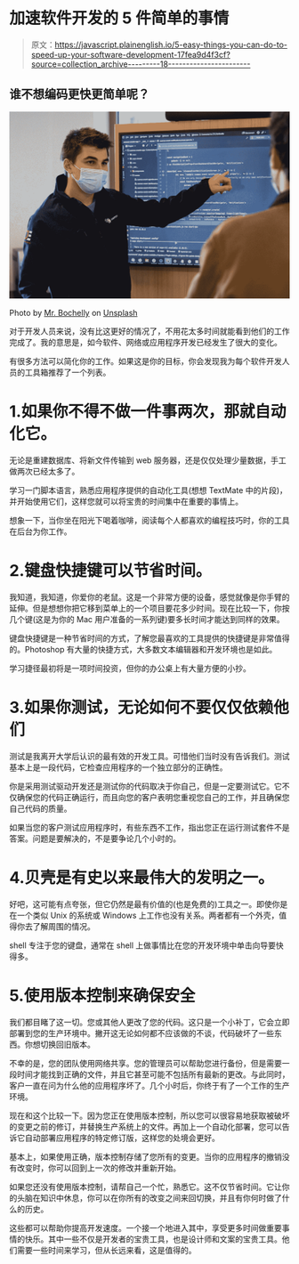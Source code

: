 # 加速软件开发的 5 件简单的事情

> 原文：<https://javascript.plainenglish.io/5-easy-things-you-can-do-to-speed-up-your-software-development-17fea9d4f3cf?source=collection_archive---------18----------------------->

## 谁不想编码更快更简单呢？

![](img/129f3d7ffc728b3207757981bccdde65.png)

Photo by [Mr. Bochelly](https://unsplash.com/@bochelly?utm_source=medium&utm_medium=referral) on [Unsplash](https://unsplash.com?utm_source=medium&utm_medium=referral)

对于开发人员来说，没有比这更好的情况了，不用花太多时间就能看到他们的工作完成了。我的意思是，如今软件、网络或应用程序开发已经发生了很大的变化。

有很多方法可以简化你的工作。如果这是你的目标，你会发现我为每个软件开发人员的工具箱推荐了一个列表。

# 1.如果你不得不做一件事两次，那就自动化它。

无论是重建数据库、将新文件传输到 web 服务器，还是仅仅处理少量数据，手工做两次已经太多了。

学习一门脚本语言，熟悉应用程序提供的自动化工具(想想 TextMate 中的片段)，并开始使用它们，这样您就可以将宝贵的时间集中在重要的事情上。

想象一下，当你坐在阳光下喝着咖啡，阅读每个人都喜欢的编程技巧时，你的工具在后台为你工作。

# 2.键盘快捷键可以节省时间。

我知道，我知道，你爱你的老鼠。这是一个非常方便的设备，感觉就像是你手臂的延伸。但是想想你把它移到菜单上的一个项目要花多少时间。现在比较一下，你按几个键(这是为你的 Mac 用户准备的一系列键)要多长时间才能达到同样的效果。

键盘快捷键是一种节省时间的方式，了解您最喜欢的工具提供的快捷键是非常值得的。Photoshop 有大量的快捷方式，大多数文本编辑器和开发环境也是如此。

学习捷径最初将是一项时间投资，但你的办公桌上有大量方便的小抄。

# 3.如果你测试，无论如何不要仅仅依赖他们

测试是我离开大学后认识的最有效的开发工具。可惜他们当时没有告诉我们。测试基本上是一段代码，它检查应用程序的一个独立部分的正确性。

你是采用测试驱动开发还是测试你的代码取决于你自己，但是一定要测试它。它不仅确保您的代码正确运行，而且向您的客户表明您重视您自己的工作，并且确保您自己代码的质量。

如果当您的客户测试应用程序时，有些东西不工作，指出您正在运行测试套件不是答案。问题是要解决的，不是要争论几个小时的。

# 4.贝壳是有史以来最伟大的发明之一。

好吧，这可能有点夸张，但它仍然是最有价值的(也是免费的)工具之一。即使你是在一个类似 Unix 的系统或 Windows 上工作也没有关系。两者都有一个外壳，值得你去了解周围的情况。

shell 专注于您的键盘，通常在 shell 上做事情比在您的开发环境中单击向导要快得多。

# 5.使用版本控制来确保安全

我们都目睹了这一切。您或其他人更改了您的代码。这只是一个小补丁，它会立即部署到您的生产环境中。撇开这无论如何都不应该做的不谈，代码破坏了一些东西。你想切换回旧版本。

不幸的是，您的团队使用网络共享。您的管理员可以帮助您进行备份，但是需要一段时间才能找到正确的文件，并且它甚至可能不包括所有最新的更改。与此同时，客户一直在问为什么他的应用程序坏了。几个小时后，你终于有了一个工作的生产环境。

现在和这个比较一下。因为您正在使用版本控制，所以您可以很容易地获取被破坏的变更之前的修订，并替换生产系统上的文件。再加上一个自动化部署，您可以告诉它自动部署应用程序的特定修订版，这样您的处境会更好。

基本上，如果使用正确，版本控制存储了您所有的变更。当你的应用程序的撤销没有改变时，你可以回到上一次的修改并重新开始。

如果您还没有使用版本控制，请帮自己一个忙，熟悉它。这不仅节省时间。它让你的头脑在知识中休息，你可以在你所有的改变之间来回切换，并且有你何时做了什么的历史。

这些都可以帮助你提高开发速度。一个接一个地进入其中，享受更多时间做重要事情的快乐。其中一些不仅是开发者的宝贵工具，也是设计师和文案的宝贵工具。他们需要一些时间来学习，但从长远来看，这是值得的。